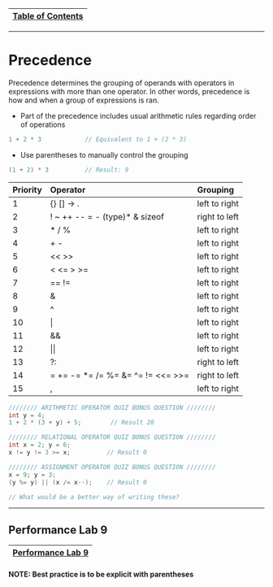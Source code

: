 |[Table of Contents](/00-Table-of-Contents.md)|
|---|

---

# Precedence

Precedence determines the grouping of operands with operators in expressions with more than one operator. In other words, precedence is how and when a group of expressions is ran.

* Part of the precedence includes usual arithmetic rules regarding order of operations

```c
1 + 2 * 3            // Equivalent to 1 + (2 * 3)
```

* Use parentheses to manually control the grouping

```c
(1 + 2) * 3          // Result: 9
```

| **Priority** | **Operator** | **Grouping** |
| :--- | :--- | :--- |
| 1 | {} \[\] -&gt; . | left to right |
| 2 | ! ~ ++ -- = - \(type\)\* & sizeof | right to left |
| 3 | \* / % | left to right |
| 4 | + - | left to right |
| 5 | &lt;&lt; &gt;&gt; | left to right |
| 6 | &lt; &lt;= &gt; &gt;= | left to right |
| 7 | == != | left to right |
| 8 | & | left to right |
| 9 | ^ | left to right |
| 10 | \| | left to right |
| 11 | && | left to right |
| 12 | \|\| | left to right |
| 13 | ?: | right to left |
| 14 | = += -= \*= /= %= &= ^= != &lt;&lt;= &gt;&gt;= | right to left |
| 15 | , | left to right |

```c
//////// ARITHMETIC OPERATOR QUIZ BONUS QUESTION ////////
int y = 4;
1 + 2 * (3 + y) + 5;        // Result 20

//////// RELATIONAL OPERATOR QUIZ BONUS QUESTION ////////
int x = 2; y = 6;
x != y != 3 >= x;          // Result 0

//////// ASSIGNMENT OPERATOR QUIZ BONUS QUESTION ////////
x = 9; y = 3;
(y %= y) || (x /= x--);    // Result 0

// What would be a better way of writing these?
```

---

## Performance Lab 9

|[Performance Lab 9](/05_Operators_expressions/performance_labs/Lab9.md)|
|---|

#### NOTE: Best practice is to be explicit with parentheses
